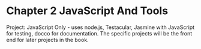 Chapter 2 JavaScript And Tools
==============================

Project: JavaScript Only - uses node.js, Testacular, Jasmine with JavaScript for testing, docco for documentation.  The specific projects will be the front end for later projects in the book.
